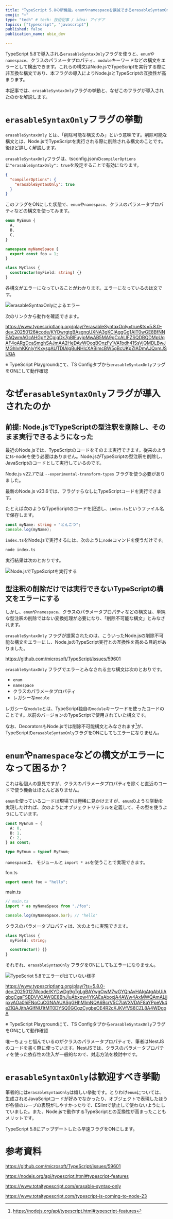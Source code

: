 ```yaml
---
title: "TypeScript 5.8の新機能。enumやnamespaceを撲滅できるerasableSyntaxOnlyフラグ"
emoji: "✂️"
type: "tech" # tech: 技術記事 / idea: アイデア
topics: ["typescript", "javascript"]
published: false
publication_name: ubie_dev

---
```


TypeScript 5.8で導入される`erasableSyntaxOnly`フラグを使うと、`enum`や`namespace`、クラスのパラメータプロパティ、`module`キーワードなどの構文をエラーとして検出できます。これらの構文はNode.jsでTypeScriptを実行する際に非互換な構文であり、本フラグの導入によりNode.jsとTypeScriptの互換性が高まります。

本記事では、`erasableSyntaxOnly`フラグの挙動と、なぜこのフラグが導入されたのかを解説します。

# `erasableSyntaxOnly`フラグの挙動

`erasableSyntaxOnly` とは、「削除可能な構文のみ」という意味です。削除可能な構文とは、Node.jsでTypeScriptを実行される際に削除される構文のことです。後ほど詳しく解説します。

`erasableSyntaxOnly`フラグは、tsconfig.jsonの`compilerOptions`に`"erasableSyntaxOnly": true`を設定することで有効になります。

```json
{
  "compilerOptions": {
    "erasableSyntaxOnly": true
  }
}
```

このフラグをONにした状態で、`enum`や`namespace`、クラスのパラメータプロパティなどの構文を使ってみます。

```ts
enum MyEnum {
  A,
  B,
  C,
}

namespace myNameSpace {
  export const foo = 1;
}

class MyClass {
  constructor(myField: string) {}
}
```

各構文がエラーになっていることがわかります。エラーになっているのは文です。

![erasableSyntaxOnlyによるエラー](/images/ts-erasable-syntax-only/ts-error.png)

次のリンクから動作を確認できます。

https://www.typescriptlang.org/play/?erasableSyntaxOnly=true&ts=5.8.0-dev.20250126#code/KYOwrgtgBAsgngUXNA3gKClAggGg1AIT0wGE8BfNNEAQwmAGcAHGgY2CgjgDk7gBlFuyjpMwAB5MA9gCcALlFZSQDBQDMpUqAF4oARgDcaSmghSAJmAA2HeDAvWOoqBOnzFy1VA1bdh41SsVjQMDLBwJMGhIvhKKnIyYKxysgAUTDIAlgBuNHIcXABimcBW5gBcUKpZIADmAJQxmJSUQA

※ TypeScript Playgroundにて、TS Configタブから`erasableSyntaxOnly`フラグをONにして動作確認

# なぜ`erasableSyntaxOnly`フラグが導入されたのか

## 前提: Node.jsでTypeScriptの型注釈を削除し、そのまま実行できるようになった

最近のNode.jsでは、TypeScriptのコードをそのまま実行できます。従来のようにts-nodeを使う必要はありません。Node.jsがTypeScriptの型注釈を削除し、JavaScriptのコードとして実行しているのです。

Node.js v22.7では `--experimental-transform-types` フラグを使う必要がありました。

最新のNode.js v23.6では、フラグすらなしにTypeScriptコードを実行できます。

たとえば次のようなTypeScriptのコードを記述し、`index.ts`というファイル名で保存します。

```ts
const myName: string = "とんこつ";
console.log(myName);
```

`index.ts`をNode.jsで実行するには、次のように`node`コマンドを使うだけです。

```bash
node index.ts
```

実行結果は次のとおりです。

![Node.jsでTypeScriptを実行する](/images/ts-erasable-syntax-only/node-for-ts.png)

## 型注釈の削除だけでは実行できないTypeScriptの構文をエラーにする

しかし、`enum`や`namespace`、クラスのパラメータプロパティなどの構文は、単純な型注釈の削除ではない変換処理が必要になり、「削除不可能な構文」とみなされます。

`erasableSyntaxOnly` フラグが提案されたのは、こういったNode.jsの削除不可能な構文をエラーにし、Node.jsのTypeScript実行との互換性を高める目的がありました。

https://github.com/microsoft/TypeScript/issues/59601

`erasableSyntaxOnly` フラグでエラーとみなされる主な構文は次のとおりです。

- `enum`
- `namespace`
- クラスのパラメータプロパティ
- レガシーな`module`

レガシーな`module`とは、TypeScript独自の`module`キーワードを使ったコードのことです。以前のバージョンのTypeScriptで使用されていた構文です。

なお、DecoratorsもNode.jsでは削除不可能構文とみなされます[^1]が、TypeScriptの`erasableSyntaxOnly`フラグをONにしてもエラーになりません。


[^1]: https://nodejs.org/api/typescript.html#typescript-features

# `enum`や`namespace`などの構文がエラーになって困るか？

これは私個人の意見ですが、クラスのパラメータプロパティを除くと直近のコードで使う機会はほとんどありません。

`enum`を使っているコードは現場では極稀に見かけますが、`enum`のような挙動を実現したければ、次のようにオブジェクトリテラルを定義して、その型を使うようにしています。

```ts
const MyEnum = {
  A: 0,
  B: 1,
  C: 2,
} as const;

type MyEnum = typeof MyEnum;
```

`namespace`は、 モジュールと `import * as`を使うことで実現できます。

foo.ts

```ts
export const foo = "hello";
```

main.ts

```ts
// main.ts
import * as myNameSpace from "./foo";

console.log(myNameSpace.bar); // "hello"
```

クラスのパラメータプロパティは、次のように実現できます。

```ts
class MyClass {
  myField: string;

  constructor() {}
}
```

それぞれ、`erasableSyntaxOnly` フラグをONにしてもエラーになりません。

![TypeScriot 5.8でエラーが出ていない様子](/images/ts-erasable-syntax-only/ts-no-error.png)

https://www.typescriptlang.org/play/?ts=5.8.0-dev.20250127#code/KYDwDg9gTgLgBAYwgOwM7wGYQnAvHAIgAtgAbUiAgbgCgaFSBDVVOAWQE8BhJluAbxpw4YKAEsAboxjA4AWw4AxMWQAmALjjpxyAOa0hiFNoCuCGNAAUASgGHhMImNQA6BcrV5C7laVXVDAF8aYPpeVk4eZlQAJjthAGIfNU1tMT0DYSQ0GCgzCygbeOE4R2cXJKVfVS8CZL8A4WDgoA

※ TypeScript Playgroundにて、TS Configタブから`erasableSyntaxOnly`フラグをONにして動作確認

唯一ちょっと悩んでいるのがクラスのパラメータプロパティで、筆者はNestJSのコードを書く際に使っています。NestJSでは、クラスのパラメータプロパティを使った依存性の注入が一般的なので、対応方法を検討中です。


# `erasableSyntaxOnly`は歓迎すべき挙動

筆者的には`erasableSyntaxOnly`は嬉しい挙動です。とりわけ`enum`については、生成されるJavaScriptコードが好みでなかったり、オブジェクトで表現したほうが各値のループの表現がしやすかったりで、ESlintで禁止して使わないようにしていました。また、Node.jsで動作するTypeScriptとの互換性が高まったこともメリットです。 

TypeScript 5.8にアップデートしたら早速フラグをONにします。


# 参考資料

https://github.com/microsoft/TypeScript/issues/59601

https://nodejs.org/api/typescript.html#typescript-features

https://www.totaltypescript.com/erasable-syntax-only

https://www.totaltypescript.com/typescript-is-coming-to-node-23
